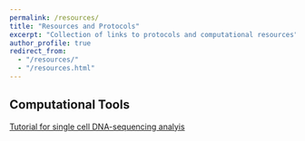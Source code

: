 ```yaml
---
permalink: /resources/
title: "Resources and Protocols"
excerpt: "Collection of links to protocols and computational resources"
author_profile: true
redirect_from: 
  - "/resources/"
  - "/resources.html"
---
```


## Computational Tools
[Tutorial for single cell DNA-sequencing analyis](https://bowmanr.github.io/scDNA_myeloid/)

